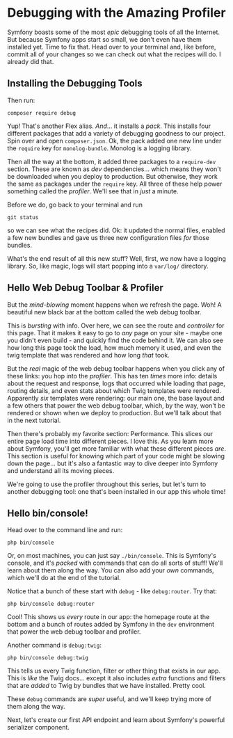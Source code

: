 # Debugging with the Amazing Profiler

Symfony boasts some of the most *epic* debugging tools of all the Internet. But because
Symfony apps start so small, we don't even have them installed yet. Time
to fix that. Head over to your terminal and, like before, commit all of your
changes so we can check out what the recipes will do. I already did that.

## Installing the Debugging Tools

Then run:

```terminal
composer require debug
```

Yup! That's another Flex alias. *And*... it installs a *pack*. This installs
four different packages that add a variety of debugging goodness to our project.
Spin over and open `composer.json`. Ok, the pack added one new line under the `require`
key for `monolog-bundle`. Monolog is a logging library.

Then all the way at the bottom, it added three packages to a `require-dev` section.
These are known as *dev* dependencies... which means they won't be downloaded when
you deploy to production. But otherwise, they work the same as packages under
the `require` key. All three of these help power something called the *profiler*.
We'll see that in *just* a minute.

Before we do, go back to your terminal and run

```terminal
git status
```

so we can see what the recipes did. Ok: it updated the normal files, enabled
a few new bundles and gave us three new configuration files *for* those bundles.

What's the end result of all this new stuff? Well, first, we now have a logging
library. So, like magic, logs will start popping into a `var/log/` directory.

## Hello Web Debug Toolbar & Profiler

But the *mind-blowing* moment happens when we refresh the page. Woh! A
beautiful new black bar at the bottom called the web debug toolbar.

This is *bursting* with info. Over here, we can see the route and *controller* for
this page. That it makes it easy to go to *any* page on your site - maybe one you
didn't even build - and quickly find the code behind it. We can also see how long
this page took the load, how much memory it used, and even the twig template that
was rendered and how long *that* took.

But the *real* magic of the web debug toolbar happens when you click any of these
links: you hop into the *profiler*. This has ten *times* more info: details about
the request and response, logs that occurred while loading that page, routing
details, and even stats about which Twig templates were rendered. Apparently
*six* templates were rendering: our main one, the base layout and a few others
that power the web debug toolbar, which, by the way, won't be rendered or shown
when we deploy to production. But we'll talk about that in the next tutorial.

Then there's probably my favorite section: Performance. This slices our entire
page load time into different pieces. I love this. As you learn more about
Symfony, you'll get more familiar with what these different pieces *are*. This 
section is useful for knowing which part of your code might be slowing down the page...
but it's also a fantastic way to dive deeper into Symfony and understand all its
moving pieces.

We're going to use the profiler throughout this series, but let's turn to
another debugging tool: one that's been installed in our app this whole time!

## Hello bin/console!

Head over to the command line and run:

```terminal
php bin/console
```

Or, on most machines, you can just say `./bin/console`. This is Symfony's console,
and it's *packed* with commands that can do all sorts of stuff! We'll learn about
them along the way. You can also add your *own* commands, which we'll do at the end
of the tutorial.

Notice that a bunch of these start with `debug` - like `debug:router`. Try that:

```terminal
php bin/console debug:router
```

Cool! This shows us *every* route in our app: the homepage route at the bottom
and a bunch of routes added by Symfony in the `dev` environment that power the
web debug toolbar and profiler.

Another command is `debug:twig`:

```terminal-silent
php bin/console debug:twig
```


This tells us every Twig function, filter or other thing that exists in our app.
This is *like* the Twig docs... except it also includes *extra* functions and filters
that are *added* to Twig by bundles that we have installed. Pretty cool.

These `debug` commands are *super* useful, and we'll keep trying more of them
along the way.

Next, let's create our first API endpoint and learn about Symfony's powerful
serializer component.
